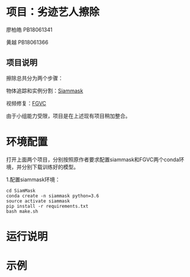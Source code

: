 # 项目：劣迹艺人擦除
廖柏皓 PB18061341

 黄越  PB18061366
 
##  项目说明
擦除总共分为两个步骤：

物体追踪和实例分割：[Siammask](https://github.com/foolwood/SiamMask)

视频修复：[FGVC](https://github.com/lbh666/FGVC)

由于小组能力受限，项目是在上述现有项目稍加整合。

# 环境配置

打开上面两个项目，分别按照原作者要求配置siammask和FGVC两个conda环境，并分别下载训练好的模型。

1.配置siammask环境：
```shell
cd SiamMask
conda create -n siammask python=3.6
source activate siammask
pip install -r requirements.txt
bash make.sh
```


# 运行说明

# 示例
